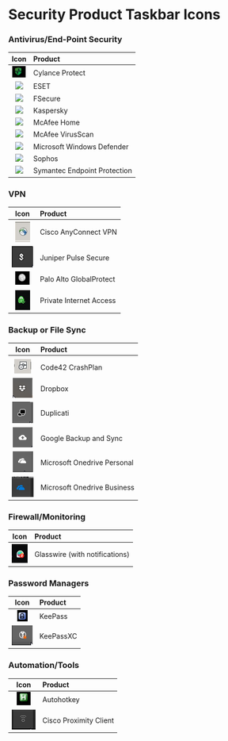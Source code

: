 # Security Product Taskbar Icons

### Antivirus/End-Point Security
| Icon 													| Product 							|
| :---:													| :--- 								|
| ![](/images/cylance-protect.png) 						| Cylance Protect 					|
| ![](/images/eset.png) 								| ESET 								|	
| ![](/images/fsecure.png) 								| FSecure 							|
| ![](/images/kaspersky.png) 							| Kaspersky 						|
| ![](/images/mcafee_home.png) 							| McAfee Home						|
| ![](/images/mcafee_enterprise.png) 					| McAfee VirusScan  				|
| ![](/images/win_defender.png) 						| Microsoft Windows Defender 		|
| ![](/images/sophos.png)								| Sophos							|
| ![](/images/sep.png) 									| Symantec Endpoint Protection 		|
	
### VPN	
| Icon 													| Product 							|
| :---:													| :--- 								|
| ![](/images/Cisco_VPN.jpg)							| Cisco AnyConnect VPN 				|
| ![](/images/pulse-vpn-disconnected.png) 				| Juniper Pulse Secure 				|	
| ![](/images/vpn-palo-alto-globalprotect.png) 			| Palo Alto GlobalProtect 			|
| ![](/images/VPN-Private-Internet-Access-Connected.png)| Private Internet Access 			|

### Backup or File Sync
| Icon 													| Product 							|
| :---:													| :--- 								|
|	|| Apple iCloud 						
| ![](/images/Code42_CrashPlan_Backup.jpg) 				| Code42 CrashPlan 					|
| ![](/images/dropbox.png)								| Dropbox 							|
| ![](/images/duplicati.png)							| Duplicati 						|
| ![](/images/google-backup-and-sync.png)				| Google Backup and Sync 			|
| ![](/images/onedrive.png)								| Microsoft Onedrive Personal 		|
| ![](/images/onedrive-biz.png)							| Microsoft Onedrive Business 		|

### Firewall/Monitoring
| Icon 													| Product 							|
| :---:													| :--- 								|
| ![](/images/Glasswire-with-alerts.png)				| Glasswire (with notifications) 	|


### Password Managers
| Icon 													| Product 							|
| :---:													| :--- 								|
| ![](/images/KeePass.png)								| KeePass							| 
| ![](/images/KeePassXC.png)							| KeePassXC							|
		
### Automation/Tools		
| Icon 													| Product 							|
| :---:													| :--- 								|
| ![](/images/autohotkey.png) 							| Autohotkey 						|
| ![](/images/cisco-proximity-screen-sharing.png)		| Cisco Proximity Client 			|

###
